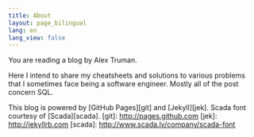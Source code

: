 ```yaml
---
title: About
layout: page_bilingual
lang: en
lang_view: false
---
```

You are reading a blog by Alex Truman.

Here I intend to share my cheatsheets and solutions to various problems that I sometimes face being a software engineer. Mostly all of the post concern SQL.

This blog is powered by [GitHub Pages][git] and [Jekyll][jek]. Scada font courtesy of [Scada][scada].
[git]: http://pages.github.com
[jek]: http://jekyllrb.com
[scada]: http://www.scada.lv/company/scada-font